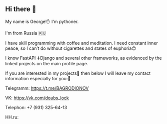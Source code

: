 ## Hi there 👋

My name is George!✋ I'm pythoner.

I'm from Russia 🇷🇺

I have skill programming with coffee and meditation. I need constant inner peace, so I can’t do without cigarettes and states of euphoria😊

I know FastAPI ➕Django and several other frameworks, as evidenced by the linked projects on the main profile page.

If you are interested in my projects🧐 then below I will leave my contact information especially for you:📘

Telegramm: https://t.me/BAGRODIONOV

VK: https://vk.com/doubs_lock

Telephon: +7 (931) 325-64-13

HH.ru: 

<!--
**lomalo890/lomalo890** is a ✨ _special_ ✨ repository because its `README.md` (this file) appears on your GitHub profile.

Here are some ideas to get you started:

- 🔭 I’m currently working on ...
- 🌱 I’m currently learning ...
- 👯 I’m looking to collaborate on ...
- 🤔 I’m looking for help with ...
- 💬 Ask me about ...
- 📫 How to reach me: ...
- 😄 Pronouns: ...
- ⚡ Fun fact: ...
-->
